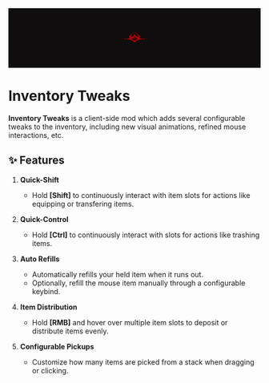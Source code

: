<img src="https://github.com/nakas-warehouse/.github/blob/main/profile/banner.png" align="center"/>

# Inventory Tweaks

**Inventory Tweaks** is a client-side mod which adds several configurable tweaks to the inventory, including new visual animations, refined mouse interactions, etc.

## ✨ Features

1. **Quick-Shift**
   - Hold **[Shift]** to continuously interact with item slots for actions like equipping or transfering items.

2. **Quick-Control**
   - Hold **[Ctrl]** to continuously interact with slots for actions like trashing items.

3. **Auto Refills**
   - Automatically refills your held item when it runs out.
   - Optionally, refill the mouse item manually through a configurable keybind.

4. **Item Distribution**
   - Hold **[RMB]** and hover over multiple item slots to deposit or distribute items evenly.

5. **Configurable Pickups**
   - Customize how many items are picked from a stack when dragging or clicking.
